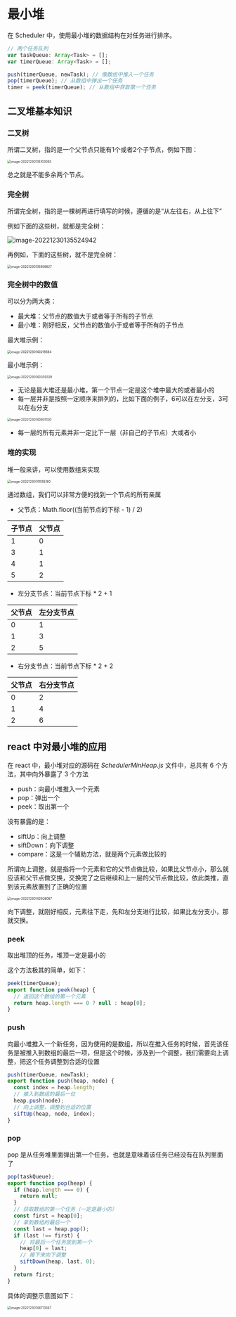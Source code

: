 # 最小堆

在 Scheduler 中，使用最小堆的数据结构在对任务进行排序。

```js
// 两个任务队列
var taskQueue: Array<Task> = []; 
var timerQueue: Array<Task> = [];

push(timerQueue, newTask); // 像数组中推入一个任务
pop(timerQueue); // 从数组中弹出一个任务
timer = peek(timerQueue); // 从数组中获取第一个任务
```



## 二叉堆基本知识



### 二叉树

所谓二叉树，指的是一个父节点只能有1个或者2个子节点，例如下图：

<img src="https://xiejie-typora.oss-cn-chengdu.aliyuncs.com/2022-12-30-055103.png" alt="image-20221230135103093" style="zoom:50%;" />

总之就是不能多余两个节点。



### 完全树

所谓完全树，指的是一棵树再进行填写的时候，遵循的是“从左往右，从上往下”

例如下面的这些树，就都是完全树：

![image-20221230135524942](https://xiejie-typora.oss-cn-chengdu.aliyuncs.com/2022-12-30-055525.png)

再例如，下面的这些树，就不是完全树：

<img src="https://xiejie-typora.oss-cn-chengdu.aliyuncs.com/2022-12-30-055856.png" alt="image-20221230135856627" style="zoom:50%;" />

### 完全树中的数值

可以分为两大类：

- 最大堆：父节点的数值大于或者等于所有的子节点
- 最小堆：刚好相反，父节点的数值小于或者等于所有的子节点

最大堆示例：

<img src="https://xiejie-typora.oss-cn-chengdu.aliyuncs.com/2022-12-30-060219.png" alt="image-20221230140218584" style="zoom:50%;" />

最小堆示例：

<img src="https://xiejie-typora.oss-cn-chengdu.aliyuncs.com/2022-12-30-060339.png" alt="image-20221230140339328" style="zoom:50%;" />

- 无论是最大堆还是最小堆，第一个节点一定是这个堆中最大的或者最小的
- 每一层并非是按照一定顺序来排列的，比如下面的例子，6可以在左分支，3可以在右分支

<img src="https://xiejie-typora.oss-cn-chengdu.aliyuncs.com/2022-12-30-060935.png" alt="image-20221230140935130" style="zoom:50%;" />

- 每一层的所有元素并非一定比下一层（非自己的子节点）大或者小



### 堆的实现

堆一般来讲，可以使用数组来实现

<img src="https://xiejie-typora.oss-cn-chengdu.aliyuncs.com/2022-12-30-061555.png" alt="image-20221230141555180" style="zoom:50%;" />

通过数组，我们可以非常方便的找到一个节点的所有亲属

- 父节点：Math.floor((当前节点的下标 - 1) / 2)

| 子节点 | 父节点 |
| ------ | ------ |
| 1      | 0      |
| 3      | 1      |
| 4      | 1      |
| 5      | 2      |

- 左分支节点：当前节点下标 * 2 + 1

| 父节点 | 左分支节点 |
| ------ | ---------- |
| 0      | 1          |
| 1      | 3          |
| 2      | 5          |

- 右分支节点：当前节点下标 * 2 + 2

| 父节点 | 右分支节点 |
| ------ | ---------- |
| 0      | 2          |
| 1      | 4          |
| 2      | 6          |



## react 中对最小堆的应用

在 react 中，最小堆对应的源码在  *SchedulerMinHeap.js* 文件中，总共有 6 个方法，其中向外暴露了 3 个方法

- push：向最小堆推入一个元素
- pop：弹出一个
- peek：取出第一个

没有暴露的是：

- siftUp：向上调整
- siftDown：向下调整
- compare：这是一个辅助方法，就是两个元素做比较的

所谓向上调整，就是指将一个元素和它的父节点做比较，如果比父节点小，那么就应该和父节点做交换，交换完了之后继续和上一层的父节点做比较，依此类推，直到该元素放置到了正确的位置

<img src="https://xiejie-typora.oss-cn-chengdu.aliyuncs.com/2022-12-30-062926.png" alt="image-20221230142926067" style="zoom:50%;" />

向下调整，就刚好相反，元素往下走，先和左分支进行比较，如果比左分支小，那就交换。



### peek

取出堆顶的任务，堆顶一定是最小的

这个方法极其的简单，如下：

```js
peek(timerQueue);
export function peek(heap) {
  // 返回这个数组的第一个元素
  return heap.length === 0 ? null : heap[0];
}
```



### push

向最小堆推入一个新任务，因为使用的是数组，所以在推入任务的时候，首先该任务是被推入到数组的最后一项，但是这个时候，涉及到一个调整，我们需要向上调整，把这个任务调整到合适的位置

```js
push(timerQueue, newTask);
export function push(heap, node) {
  const index = heap.length;
  // 推入到数组的最后一位
  heap.push(node);
  // 向上调整，调整到合适的位置
  siftUp(heap, node, index);
}
```



### pop

pop 是从任务堆里面弹出第一个任务，也就是意味着该任务已经没有在队列里面了

```js
pop(taskQueue);
export function pop(heap) {
  if (heap.length === 0) {
    return null;
  }
  // 获取数组的第一个任务（一定是最小的）
  const first = heap[0];
  // 拿到数组的最后一个
  const last = heap.pop();
  if (last !== first) {
    // 将最后一个任务放到第一个
    heap[0] = last;
    // 接下来向下调整
    siftDown(heap, last, 0);
  }
  return first;
}
```

具体的调整示意图如下：

<img src="https://xiejie-typora.oss-cn-chengdu.aliyuncs.com/2022-12-30-064713.png" alt="image-20221230144713347" style="zoom:50%;" />

